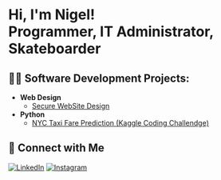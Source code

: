 <h1>Hi, I'm Nigel! <br/>Programmer, IT Administrator, Skateboarder</h1>

<h2>👨‍💻 Software Development Projects:</h2>


- <b>Web Design</b>
  - [Secure WebSite Design](https://github.com/nigel117/CatIntelligenceAgency)
- <b>Python</b>
  - [NYC Taxi Fare Prediction (Kaggle Coding Challendge)](https://github.com/nigel117/NYC-Taxi-Fares)


## 🤳 Connect with Me

[![LinkedIn](https://img.shields.io/badge/LinkedIn-Connect-blue?style=for-the-badge&logo=linkedin)][linkedin]
[![Instagram](https://img.shields.io/badge/Instagram-Follow-pink?style=for-the-badge&logo=instagram)][instagram]

[instagram]: https://www.instagram.com/nigelx117
[linkedin]: https://www.linkedin.com/in/nigel-andrews-12b8b6340


